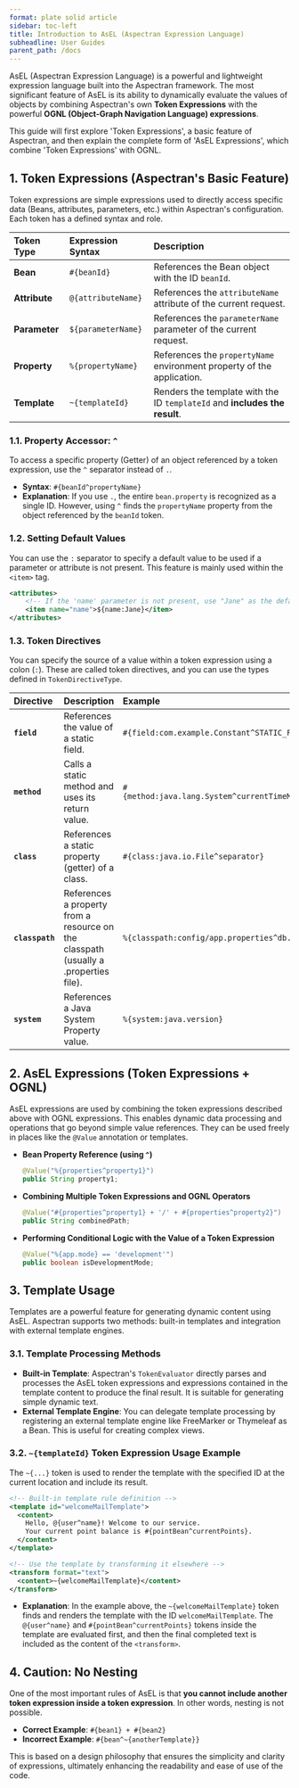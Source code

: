 ```yaml
---
format: plate solid article
sidebar: toc-left
title: Introduction to AsEL (Aspectran Expression Language)
subheadline: User Guides
parent_path: /docs
---
```


AsEL (Aspectran Expression Language) is a powerful and lightweight expression language built into the Aspectran framework. The most significant feature of AsEL is its ability to dynamically evaluate the values of objects by combining Aspectran's own **Token Expressions** with the powerful **OGNL (Object-Graph Navigation Language) expressions**.

This guide will first explore 'Token Expressions', a basic feature of Aspectran, and then explain the complete form of 'AsEL Expressions', which combine 'Token Expressions' with OGNL.

## 1. Token Expressions (Aspectran's Basic Feature)

Token expressions are simple expressions used to directly access specific data (Beans, attributes, parameters, etc.) within Aspectran's configuration. Each token has a defined syntax and role.

| Token Type | Expression Syntax | Description |
| :--- | :--- | :--- |
| **Bean** | `#{beanId}` | References the Bean object with the ID `beanId`. |
| **Attribute** | `@{attributeName}` | References the `attributeName` attribute of the current request. |
| **Parameter** | `${parameterName}` | References the `parameterName` parameter of the current request. |
| **Property** | `%{propertyName}` | References the `propertyName` environment property of the application. |
| **Template** | `~{templateId}` | Renders the template with the ID `templateId` and **includes the result**. |

### 1.1. Property Accessor: `^`

To access a specific property (Getter) of an object referenced by a token expression, use the `^` separator instead of `.`.

*   **Syntax**: `#{beanId^propertyName}`
*   **Explanation**: If you use `.`, the entire `bean.property` is recognized as a single ID. However, using `^` finds the `propertyName` property from the object referenced by the `beanId` token.

### 1.2. Setting Default Values

You can use the `:` separator to specify a default value to be used if a parameter or attribute is not present. This feature is mainly used within the `<item>` tag.

```xml
<attributes>
    <!-- If the 'name' parameter is not present, use "Jane" as the default value -->
    <item name="name">${name:Jane}</item>
</attributes>
```

### 1.3. Token Directives

You can specify the source of a value within a token expression using a colon (`:`). These are called token directives, and you can use the types defined in `TokenDirectiveType`.

| Directive | Description | Example |
| :--- | :--- | :--- |
| **`field`** | References the value of a static field. | `#{field:com.example.Constant^STATIC_FIELD}` |
| **`method`** | Calls a static method and uses its return value. | `#{method:java.lang.System^currentTimeMillis}` |
| **`class`** | References a static property (getter) of a class. | `#{class:java.io.File^separator}` |
| **`classpath`** | References a property from a resource on the classpath (usually a .properties file). | `%{classpath:config/app.properties^db.url}` |
| **`system`** | References a Java System Property value. | `%{system:java.version}` |

## 2. AsEL Expressions (Token Expressions + OGNL)

AsEL expressions are used by combining the token expressions described above with OGNL expressions. This enables dynamic data processing and operations that go beyond simple value references. They can be used freely in places like the `@Value` annotation or templates.

*   **Bean Property Reference (using `^`)**
    ```java
    @Value("%{properties^property1}")
    public String property1;
    ```

*   **Combining Multiple Token Expressions and OGNL Operators**
    ```java
    @Value("#{properties^property1} + '/' + #{properties^property2}")
    public String combinedPath;
    ```

*   **Performing Conditional Logic with the Value of a Token Expression**
    ```java
    @Value("%{app.mode} == 'development'")
    public boolean isDevelopmentMode;
    ```

## 3. Template Usage

Templates are a powerful feature for generating dynamic content using AsEL. Aspectran supports two methods: built-in templates and integration with external template engines.

### 3.1. Template Processing Methods

*   **Built-in Template**: Aspectran's `TokenEvaluator` directly parses and processes the AsEL token expressions and expressions contained in the template content to produce the final result. It is suitable for generating simple dynamic text.
*   **External Template Engine**: You can delegate template processing by registering an external template engine like FreeMarker or Thymeleaf as a Bean. This is useful for creating complex views.

### 3.2. `~{templateId}` Token Expression Usage Example

The `~{...}` token is used to render the template with the specified ID at the current location and include its result.

```xml
<!-- Built-in template rule definition -->
<template id="welcomeMailTemplate">
  <content>
    Hello, @{user^name}! Welcome to our service.
    Your current point balance is #{pointBean^currentPoints}.
  </content>
</template>

<!-- Use the template by transforming it elsewhere -->
<transform format="text">
  <content>~{welcomeMailTemplate}</content>
</transform>
```
*   **Explanation**: In the example above, the `~{welcomeMailTemplate}` token finds and renders the template with the ID `welcomeMailTemplate`. The `@{user^name}` and `#{pointBean^currentPoints}` tokens inside the template are evaluated first, and then the final completed text is included as the content of the `<transform>`.

## 4. Caution: No Nesting

One of the most important rules of AsEL is that **you cannot include another token expression inside a token expression**. In other words, nesting is not possible.

*   **Correct Example**: `#{bean1} + #{bean2}`
*   **Incorrect Example**: `#{bean^~{anotherTemplate}}`

This is based on a design philosophy that ensures the simplicity and clarity of expressions, ultimately enhancing the readability and ease of use of the code.
